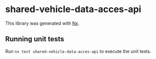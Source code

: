 # shared-vehicle-data-acces-api

This library was generated with [Nx](https://nx.dev).

## Running unit tests

Run `nx test shared-vehicle-data-acces-api` to execute the unit tests.
